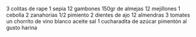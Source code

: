 ﻿3 colitas de rape
1 sepia
12 gambones
150gr de almejas
12 mejillones
1 cebolla
2 zanahorias
1/2 pimiento
2 dientes de ajo
12 almendras
3 tomates
un chorrito de vino blanco
 aceite
 sal
1 cucharadita de azúcar
 pimentón al gusto
 harina

